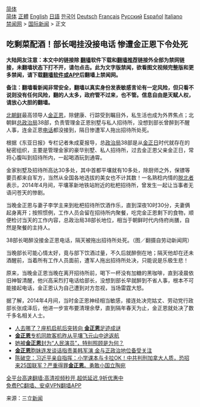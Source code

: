  <!-- 面包屑导航 --> <div class="breadcrumb"><!-- GTranslate: https://gtranslate.io/ -->  <div class="switcher notranslate">  <div class="selected">  <a href="#" onclick="return false;"> 简体</a>  </div>  <div class="option">  <a href="https://www.bannedbook.org" onclick="doGTranslate('zh-CN|zh-CN');jQuery('div.switcher div.selected a').html(jQuery(this).html());return false;" title="简体中文" class="nturl selected"> 简体</a>  <a href="https://www.bannedbook.org/zh-tw/" onclick="doGTranslate('zh-CN|zh-TW');jQuery('div.switcher div.selected a').html(jQuery(this).html());return false;" title="繁體中文" class="nturl"> 正體</a>  <a href="https://www.bannedbook.org/en/" onclick="doGTranslate('zh-CN|en');jQuery('div.switcher div.selected a').html(jQuery(this).html());return false;" title="English" class="nturl"> English</a>  <a href="https://www.bannedbook.org/ja/" onclick="doGTranslate('zh-CN|ja');jQuery('div.switcher div.selected a').html(jQuery(this).html());return false;" title="日本語" class="nturl"> 日語</a>  <a href="https://www.bannedbook.org/ko/" onclick="doGTranslate('zh-CN|ko');jQuery('div.switcher div.selected a').html(jQuery(this).html());return false;" title="한국어" class="nturl"> 한국어</a>  <a href="https://www.bannedbook.org/de/" onclick="doGTranslate('zh-CN|de');jQuery('div.switcher div.selected a').html(jQuery(this).html());return false;" title="Deutsch" class="nturl"> Deutsch</a>  <a href="https://www.bannedbook.org/fr/" onclick="doGTranslate('zh-CN|fr');jQuery('div.switcher div.selected a').html(jQuery(this).html());return false;" title="Français" class="nturl"> Français</a>  <a href="https://www.bannedbook.org/ru/" onclick="doGTranslate('zh-CN|ru');jQuery('div.switcher div.selected a').html(jQuery(this).html());return false;" title="Русский" class="nturl"> Русский</a>  <a href="https://www.bannedbook.org/es/" onclick="doGTranslate('zh-CN|es');jQuery('div.switcher div.selected a').html(jQuery(this).html());return false;" title="Español" class="nturl"> Español</a>  <a href="https://www.bannedbook.org/it/" onclick="doGTranslate('zh-CN|it');jQuery('div.switcher div.selected a').html(jQuery(this).html());return false;" title="Italiano" class="nturl"> Italiano</a>  </div>  </div>      <div class='breadcrumb-sub'><!-- Breadcrumb NavXT 6.3.0 --> <a href="https://www.bannedbook.org/" class="home">禁闻网</a> &gt; <a href="https://www.bannedbook.org/bnews/worldnews/" class="category">国际新闻</a> &gt; 正文</div></div><h2>吃剩菜配酒！部长喝挂没接电话 惨遭金正恩下令处死</h2> <p class="notice"><b>大陆网友注意：本文中的链接除 <a href="https://github.com/bannedbook/fanqiang" >翻墙</a>软件下载和<a href="https://github.com/killgcd/justmysocks/blob/master/README.md">翻墙推荐</a>链接外全部为禁网链接，未翻墙状态下打不开，请勿点击。此为文字版禁闻，欲看图文视频完整版和更多禁闻，请下载<a href="https://github.com/bannedbook/fanqiang">翻墙软件或APP</a>后翻墙上禁闻网。</p><p>备注：翻墙看新闻非常安全，翻墙以真实身份发表敏感言论有一定风险，但只看不说则没有任何风险，翻的人太多，政府管不过来，也不管。信息自由是天赋人权，请放心大胆的翻墙。</b></p>  <div class="entry"> <p><a href="https://www.bannedbook.org/bnews/tag/%E5%8C%97%E6%9C%9D%E9%B2%9C/" class="st_tag internal_tag" rel="tag" title="标签 北朝鲜 下的日志">北朝鲜</a>最高领导人<a href="https://www.bannedbook.org/bnews/tag/%e9%87%91%e6%ad%a3%e6%81%a9/" class="st_tag internal_tag" rel="tag" title="标签 金正恩 下的日志">金正恩</a>，除健康、行踪受到瞩目外，私生活也成为外界焦点；北朝鲜<a href="https://www.bannedbook.org/bnews/tag/%E6%80%BB%E6%94%BF%E6%B2%BB%E5%B1%80/" class="st_tag internal_tag" rel="tag" title="标签 总政治局 下的日志">总政治局</a>38部，负责管理金正恩别墅与私人招待所，没想到部长曾醉到不醒人事，连金正恩<a href="https://www.bannedbook.org/bnews/tag/%e7%94%b5%e8%af%9d/" class="st_tag internal_tag" rel="tag" title="标签 电话 下的日志">电话</a>都没接到，隔日惨遭军人拖出招待所处死。</p> <p>根据《东亚日报》专栏记者朱成夏报导，总<a href="https://www.bannedbook.org/bnews/tag/%e6%94%bf%e6%b2%bb%e5%b1%80/" class="st_tag internal_tag" rel="tag" title="标签 政治局 下的日志">政治局</a>38部是从<a href="https://www.bannedbook.org/bnews/tag/%e9%87%91%e6%ad%a3%e6%97%a5/" class="st_tag internal_tag" rel="tag" title="标签 金正日 下的日志">金正日</a>时代就存在的秘密组织，主要是管理金家的豪华别墅、私人招待所，过去金正恩父亲金正日，常将心腹叫到招待所内，一起喝酒玩到通霄。</p>  <p>金家别墅及招待所高达30多处，其中首都平壤就有10多处，除厨师之外，保镖等要员都来自军方，当然从全国各地选拔的美女也不计其数！一名熟稔内情的<a href="https://www.bannedbook.org/bnews/tag/%e8%84%b1%e5%8c%97%e8%80%85/" class="st_tag internal_tag" rel="tag" title="标签 脱北者 下的日志">脱北者</a>表示，2014年4月间，平壤革新地铁站附近的枇杷招待所，曾发生一起让当事者无语问苍天的惨剧。</p> <p>当晚金正恩与妻子李学主来到枇杷招待所饮酒作乐，直到深夜10时30分，夫妻俩起身离开；按照惯例，工作人员会留在招待所内聚餐，吃完金正恩剩下的食物，顺便检讨当天的工作内容，总政治局38部长地位，相当于朝鲜时代内侍府尚膳，自然是聚餐的主持人。</p>  <p>38部长喝醉没接金正恩电话，隔天被拖出招待所处死。（图／翻摄自劳动新闻网）</p> <p>当晚部长可能心情太好，竟与部下饮酒过量，不久后就醉倒在地；隔天他却在还未酒醒前，当着所有工作人员面前，遭军人拖出招待所处决，只能说是乐极生悲！</p>  <p>原来，当晚金正恩当晚在离开招待所前，喝下一杯没有加糖的黑咖啡，直到凌晨依旧神智清醒，他兴高采烈打电话给部长，没想到部长早就醉到不省人事，根本不可能接起电话，金正恩认为自己遭到对方忽视，当场雷霆大怒。</p> <p>据了解，2014年4月间，当时金正恩神经相当敏感，接连处决完姑丈、劳动党行政部长张成泽后，他进一步宣布要清理余孽，直到隔年春天为止，金正恩就处决了数千多名相关人士。</p>  <ul class='op-related-articles' title='相关阅读'> <li><a href='https://www.bannedbook.org/bnews/worldnews/20210821/1610505.html' target='_blank'>人去哪了？座机启航后突转向 <b>金正恩</b>足迹成谜</a></li> <li><a href='https://www.bannedbook.org/bnews/baitai/20210820/1609928.html' target='_blank'><b>金正恩</b>专机同款客机昨从平壤飞元山中途返航</a></li> <li><a href='https://www.bannedbook.org/bnews/worldnews/20210815/1606778.html' target='_blank'>她被<b>金正恩</b>封为“人民演员”，特别照顾是为何？</a></li> <li><a href='https://www.bannedbook.org/bnews/baitai/20210814/1606107.html' target='_blank'><b>金正恩</b>胞妹连发谈话指责美韩军演 金与正政治地位备受关注</a></li> <li><a href='https://www.bannedbook.org/bnews/bannedvideo/20210812/1604835.html' target='_blank'>陈破空：习近平亲自指挥：小学课本与卡拉OK！中共判刑加拿大人质，恐招来25国联军？严重得罪<b>金正恩</b>。勇敢小国立陶宛</a></li> </ul> <p class="texttj"> <a href="https://github.com/bannedbook/fanqiang/wiki/V2ray%E6%9C%BA%E5%9C%BA" target="_blank">全平台高速翻墙:高清视频秒开,超低延迟,9折优惠中</a><br/> <a href="https://github.com/bannedbook/fanqiang/wiki/%E7%A6%81%E9%97%BB%E7%BD%91%E5%AE%89%E5%8D%93%E7%BF%BB%E5%A2%99%E6%96%B0%E9%97%BBAPP" target="_blank">免费PC翻墙、安卓VPN翻墙APP</a></p><p> 来源：三立<span class='wp_keywordlink_affiliate'><a href="https://www.bannedbook.org/" title="新闻">新闻</a></span> </p><a name='sharetosocial'></a>  <div style="margin-bottom:5px;padding-bottom:5px;clear:both"> <div id="archive-pix-1" class="banner-ads"> <!-- AuctionX Display platform tag START --> <div id="26318x728x90x621x_ADSLOT2" clicktrack="%%CLICK_URL_ESC%%"></div> <!-- AuctionX Display platform tag END --> </div> <div id="archive-pix-2" class="banner-ads"> <!-- AuctionX Display platform tag START --> <div id="26315x300x250x621x_ADSLOT2" clicktrack="%%CLICK_URL_ESC%%"></div> <!-- AuctionX Display platform tag END --> </div> </div>  <div id="archive-pix-1" class="banner-ads"> <!-- AuctionX Display platform tag START --> <div id="26318x728x90x621x_ADSLOT3" clicktrack="%%CLICK_URL_ESC%%"></div> <!-- AuctionX Display platform tag END --> </div> </div><!--END ENTRY--> 
